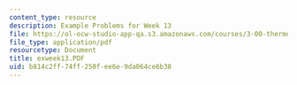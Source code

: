 ```yaml
---
content_type: resource
description: Example Problems for Week 13
file: https://ol-ocw-studio-app-qa.s3.amazonaws.com/courses/3-00-thermodynamics-of-materials-fall-2002/b814c2ff74ff250fee6e9da064ce6b38_exweek13.PDF
file_type: application/pdf
resourcetype: Document
title: exweek13.PDF
uid: b814c2ff-74ff-250f-ee6e-9da064ce6b38
---
```

